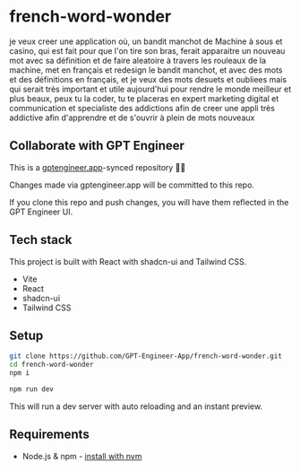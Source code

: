 # french-word-wonder

je veux creer une application où, un bandit manchot de Machine à sous et casino, qui est fait pour que l'on tire son bras, ferait apparaitre un nouveau mot avec sa définition et de faire aleatoire à travers les rouleaux de la machine, met en français et redesign le bandit manchot, et avec des mots et des définitions en français, et je veux des mots desuets et oubliees mais qui serait très important et utile aujourd'hui pour rendre le monde meilleur et plus beaux, peux tu la coder, tu te placeras en expert marketing digital et communication et specialiste des addictions afin de creer une appli très addictive afin d'apprendre et de s'ouvrir à plein de mots nouveaux

## Collaborate with GPT Engineer

This is a [gptengineer.app](https://gptengineer.app)-synced repository 🌟🤖

Changes made via gptengineer.app will be committed to this repo.

If you clone this repo and push changes, you will have them reflected in the GPT Engineer UI.

## Tech stack

This project is built with React with shadcn-ui and Tailwind CSS.

- Vite
- React
- shadcn-ui
- Tailwind CSS

## Setup

```sh
git clone https://github.com/GPT-Engineer-App/french-word-wonder.git
cd french-word-wonder
npm i
```

```sh
npm run dev
```

This will run a dev server with auto reloading and an instant preview.

## Requirements

- Node.js & npm - [install with nvm](https://github.com/nvm-sh/nvm#installing-and-updating)

